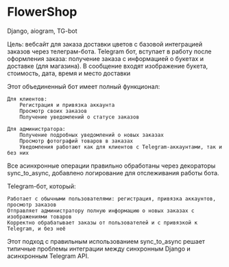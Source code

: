 # FlowerShop
Django, aiogram, TG-bot


Цель: вебсайт для заказа доставки цветов с базовой интеграцией заказов через телеграм-бота. Telegram бот, вступает в работу после оформления заказа:
получение заказа с информацией о букетах и доставке (для магазина). В сообщение входят изображение букета, стоимость, дата, время и место доставки

Этот объединенный бот имеет полный функционал:

    Для клиентов:
        Регистрация и привязка аккаунта
        Просмотр своих заказов
        Получение уведомлений о статусе заказов

    Для администратора:
        Получение подробных уведомлений о новых заказах
        Просмотр фотографий товаров в заказах
        Уведомления работают как для клиентов с Telegram-аккаунтами, так и без них

Все асинхронные операции правильно обработаны через декораторы sync_to_async, добавлено логирование для отслеживания работы бота.

Telegram-бот, который:

    Работает с обычными пользователями: регистрация, привязка аккаунтов, просмотр заказов
    Отправляет администратору полную информацию о новых заказах с изображениями товаров
    Корректно обрабатывает заказы от пользователей и с привязкой к Telegram, и без неё

Этот подход с правильным использованием sync_to_async решает типичные проблемы интеграции между синхронным Django и асинхронным Telegram API.
